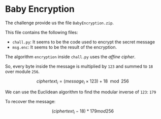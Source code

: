 # Baby Encryption

The challenge provide us the file `BabyEncryption.zip`.

This file contains the following files:

- `chall.py`: It seems to be the code used to encrypt the secret message
- `msg.enc`: It seems to be the result of the encryption.

The algorithm `encryption` inside `chall.py` uses the _affine cipher_.

So, every byte inside the message is multiplied by `123` and summed to `18` over module `256`.

$$ciphertext_{i} = (message_{i} \times 123) + 18 \mod{256}$$

We can use the Euclidean algorithm to find the modular inverse of `123`: `179`

To recover the message:

$$(ciphertext_{i} - 18) * 179 mod{256}$$
